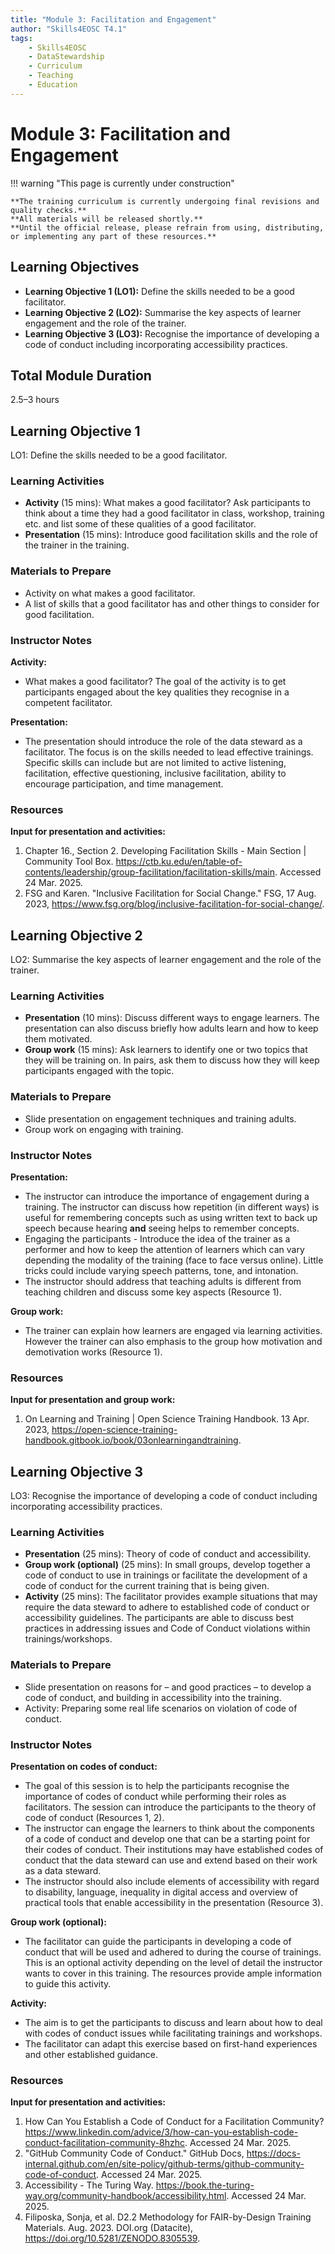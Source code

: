 ```yaml
---
title: "Module 3: Facilitation and Engagement"
author: "Skills4EOSC T4.1"
tags:
    - Skills4EOSC
    - DataStewardship
    - Curriculum
    - Teaching
    - Education
---
```


# Module 3: Facilitation and Engagement


!!! warning "This page is currently under construction"

    **The training curriculum is currently undergoing final revisions and quality checks.**
    **All materials will be released shortly.**
    **Until the official release, please refrain from using, distributing, or implementing any part of these resources.**


## Learning Objectives

- **Learning Objective 1 (LO1):** Define the skills needed to be a good facilitator.
- **Learning Objective 2 (LO2):** Summarise the key aspects of learner engagement and the role of the trainer.
- **Learning Objective 3 (LO3):** Recognise the importance of developing a code of conduct including incorporating accessibility practices.


## Total Module Duration

2.5&ndash;3 hours


## Learning Objective 1

LO1: Define the skills needed to be a good facilitator.


### Learning Activities

- **Activity** (15 mins): What makes a good facilitator? Ask participants to think about a time they had a good facilitator in class, workshop, training etc. and list some of these qualities of a good facilitator.
- **Presentation** (15 mins): Introduce good facilitation skills and the role of the trainer in the training.


### Materials to Prepare

- Activity on what makes a good facilitator.
- A list of skills that a good facilitator has and other things to consider for good facilitation.


### Instructor Notes

**Activity:**

- What makes a good facilitator? The goal of the activity is to get participants engaged about the key qualities they recognise in a competent facilitator.

**Presentation:**

- The presentation should introduce the role of the data steward as a facilitator. The focus is on the skills needed to lead effective trainings. Specific skills can include but are not limited to active listening, facilitation, effective questioning, inclusive facilitation, ability to encourage participation, and time management.


### Resources

**Input for presentation and activities:**

1. Chapter 16., Section 2. Developing Facilitation Skills - Main Section | Community Tool Box. <https://ctb.ku.edu/en/table-of-contents/leadership/group-facilitation/facilitation-skills/main>. Accessed 24 Mar. 2025.
2. FSG and Karen. "Inclusive Facilitation for Social Change." FSG, 17 Aug. 2023, <https://www.fsg.org/blog/inclusive-facilitation-for-social-change/>.



## Learning Objective 2

LO2: Summarise the key aspects of learner engagement and the role of the trainer.


### Learning Activities

- **Presentation** (10 mins): Discuss different ways to engage learners. The presentation can also discuss briefly how adults learn and how to keep them motivated.
- **Group work** (15 mins): Ask learners to identify one or two topics that they will be training on. In pairs, ask them to discuss how they will keep participants engaged with the topic.


### Materials to Prepare

- Slide presentation on engagement techniques and training adults.
- Group work on engaging with training.


### Instructor Notes

**Presentation:**

- The instructor can introduce the importance of engagement during a training. The instructor can discuss how repetition (in different ways) is useful for remembering concepts such as using written text to back up speech because hearing **and** seeing helps to remember concepts.
- Engaging the participants - Introduce the idea of the trainer as a performer and how to keep the attention of learners which can vary depending the modality of the training (face to face versus online). Little tricks could include varying speech patterns, tone, and intonation.
- The instructor should address that teaching adults is different from teaching children and discuss some key aspects (Resource 1).

**Group work:**

- The trainer can explain how learners are engaged via learning activities. However the trainer can also emphasis to the group how motivation and demotivation works (Resource 1).


### Resources

**Input for presentation and group work:**

1. On Learning and Training | Open Science Training Handbook. 13 Apr. 2023, <https://open-science-training-handbook.gitbook.io/book/03onlearningandtraining>.



## Learning Objective 3

LO3: Recognise the importance of developing a code of conduct including incorporating accessibility practices.


### Learning Activities

- **Presentation** (25 mins): Theory of code of conduct and accessibility.
- **Group work (optional)** (25 mins): In small groups, develop together a code of conduct to use in trainings or facilitate the development of a code of conduct for the current training that is being given.
- **Activity** (25 mins): The facilitator provides example situations that may require the data steward to adhere to established code of conduct or accessibility guidelines. The participants are able to discuss best practices in addressing issues and Code of Conduct violations within trainings/workshops.


### Materials to Prepare

- Slide presentation on reasons for &ndash; and good practices &ndash; to develop a code of conduct, and building in accessibility into the training.
- Activity: Preparing some real life scenarios on violation of code of conduct.


### Instructor Notes

**Presentation on codes of conduct:**

- The goal of this session is to help the participants recognise the importance of codes of conduct while performing their roles as facilitators. The session can introduce the participants to the theory of code of conduct (Resources 1, 2).
- The instructor can engage the learners to think about the components of a code of conduct and develop one that can be a starting point for their codes of conduct. Their institutions may have established codes of conduct that the data steward can use and extend based on their work as a data steward.
- The instructor should also include elements of accessibility with regard to disability, language, inequality in digital access and overview of practical tools that enable accessibility in the presentation (Resource 3).

**Group work (optional):**

- The facilitator can guide the participants in developing a code of conduct that will be used and adhered to during the course of trainings. This is an optional activity depending on the level of detail the instructor wants to cover in this training. The resources provide ample information to guide this activity.

**Activity:**

- The aim is to get the participants to discuss and learn about how to deal with codes of conduct issues while facilitating trainings and workshops.
- The facilitator can adapt this exercise based on first-hand experiences and other established guidance.


### Resources

**Input for presentation and activities:**

1. How Can You Establish a Code of Conduct for a Facilitation Community? <https://www.linkedin.com/advice/3/how-can-you-establish-code-conduct-facilitation-community-8hzhc>. Accessed 24 Mar. 2025.
2. "GitHub Community Code of Conduct." GitHub Docs, <https://docs-internal.github.com/en/site-policy/github-terms/github-community-code-of-conduct>. Accessed 24 Mar. 2025.
3. Accessibility - The Turing Way. <https://book.the-turing-way.org/community-handbook/accessibility.html>. Accessed 24 Mar. 2025.
4. Filiposka, Sonja, et al. D2.2 Methodology for FAIR-by-Design Training Materials. Aug. 2023. DOI.org (Datacite), <https://doi.org/10.5281/ZENODO.8305539>.
